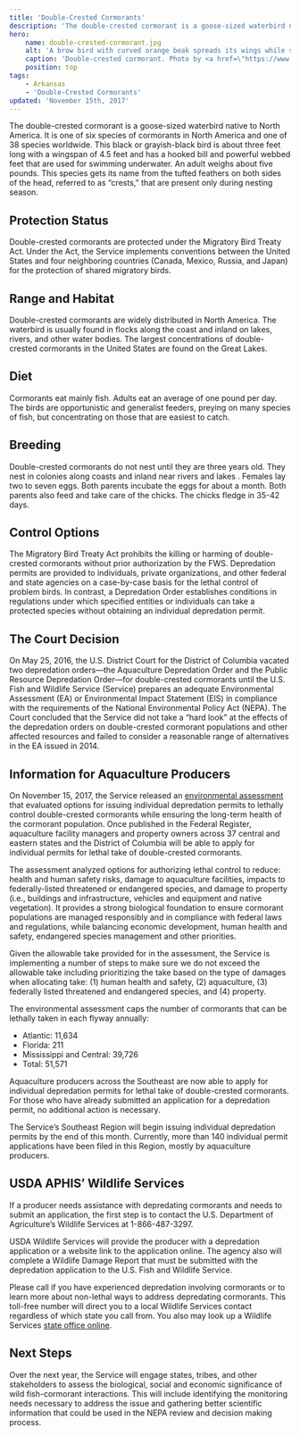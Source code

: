 ```yaml
---
title: 'Double-Crested Cormorants'
description: 'The double-crested cormorant is a goose-sized waterbird native to North America. It is one of six species of cormorants in North America and one of 38 species worldwide.'
hero:
    name: double-crested-cormorant.jpg
    alt: 'A brow bird with curved orange beak spreads its wings while standing.'
    caption: 'Double-crested cormorant. Photo by <a href=\"https://www.flickr.com/photos/nicolebeaulac/\" target=\"_blank\">Nicole Beaulac</a> <a href=\"https://creativecommons.org/licenses/by-nc-nd/2.0/\" target=\"_blank\">CC BY-NC-ND 2.0</a>.'
    position: top
tags:
    - Arkansas
    - 'Double-Crested Cormorants'
updated: 'November 15th, 2017'
---
```


The double-crested cormorant is a goose-sized waterbird native to North America. It is one of six species of cormorants in North America and one of 38 species worldwide. This black or grayish-black bird is about three feet long with a wingspan of 4.5 feet and has a hooked bill and powerful webbed feet that are used for swimming underwater. An adult weighs about five pounds. This species gets its name from the tufted feathers on both sides of the head, referred to as “crests,” that are present only during nesting season.

## Protection Status

Double-crested cormorants are protected under the Migratory Bird Treaty Act. Under the Act, the Service implements conventions between the United States and four neighboring countries (Canada, Mexico, Russia, and Japan) for the protection of shared migratory birds.

## Range and Habitat

Double-crested cormorants are widely distributed in North America. The waterbird is usually found in flocks along the coast and inland on lakes, rivers, and other water bodies. The largest concentrations of double-crested cormorants in the United States are found on the Great Lakes.

## Diet

Cormorants eat mainly fish. Adults eat an average of one pound per day. The birds are opportunistic and generalist feeders, preying on many species of fish, but concentrating on those that are easiest to catch.

## Breeding

Double-crested cormorants do not nest until they are three years old. They nest in colonies along coasts and inland near rivers and lakes . Females lay two to seven eggs. Both parents incubate the eggs for about a month. Both parents also feed and take care of the chicks. The chicks fledge in 35-42 days.

## Control Options 

The Migratory Bird Treaty Act prohibits the killing or harming of double-crested cormorants without prior authorization by the FWS. Depredation permits are provided to individuals, private organizations, and other federal and state agencies on a case-by-case basis for the lethal control of problem birds. In contrast, a Depredation Order establishes conditions in regulations under which specified entities or individuals can take a protected species without obtaining an individual depredation permit.

## The Court Decision

On May 25, 2016, the U.S. District Court for the District of Columbia vacated two depredation orders—the Aquaculture Depredation Order and the Public Resource Depredation Order—for double-crested cormorants until the U.S. Fish and Wildlife Service (Service) prepares an adequate Environmental Assessment (EA) or Environmental Impact Statement (EIS) in compliance with the requirements of the National Environmental Policy Act (NEPA). The Court concluded that the Service did not take a “hard look” at the effects of the depredation orders on double-crested cormorant populations and other affected resources and failed to consider a reasonable range of alternatives in the EA issued in 2014.

## Information for Aquaculture Producers 

On November 15, 2017, the Service released an [environmental assessment](https://www.fws.gov/birds/management/managed-species/double-crested-cormorants.php) that evaluated options for issuing individual depredation permits to lethally control double-crested cormorants while ensuring the long-term health of the cormorant population.  Once published in the Federal Register, aquaculture facility managers and property owners across 37 central and eastern states and the District of Columbia will be able to apply for individual permits for lethal take of double-crested cormorants.  

The assessment analyzed options for authorizing lethal control to reduce: health and human safety risks, damage to aquaculture facilities, impacts to federally-listed threatened or endangered species, and damage to property (i.e., buildings and infrastructure, vehicles and equipment and native vegetation).  It provides a strong biological foundation to ensure cormorant populations are managed responsibly and in compliance with federal laws and regulations, while balancing economic development, human health and safety, endangered species management and other priorities.

Given the allowable take provided for in the assessment, the Service is implementing a number of steps to make sure we do not exceed the allowable take including prioritizing the take based on the type of damages when allocating take: (1) human health and safety, (2) aquaculture, (3) federally listed threatened and endangered species, and (4) property. 

The environmental assessment caps the number of cormorants that can be lethally taken in each flyway annually:

  - Atlantic: 11,634
  - Florida: 211
  - Mississippi and Central: 39,726
  - Total: 51,571 

Aquaculture producers across the Southeast are now able to apply for individual depredation permits for lethal take of double-crested cormorants. For those who have already submitted an application for a depredation permit, no additional action is necessary.   

The Service’s Southeast Region will begin issuing individual depredation permits by the end of this month.  Currently, more than 140 individual permit applications have been filed in this Region, mostly by aquaculture producers.

## USDA APHIS’ Wildlife Services

If a producer needs assistance with depredating cormorants and needs to submit an application, the first step is to contact the U.S. Department of Agriculture’s Wildlife Services at 1-866-487-3297.

USDA Wildlife Services will provide the producer with a depredation application or a website link to the application online. The agency also will complete a Wildlife Damage Report that must be submitted with the depredation application to the U.S. Fish and Wildlife Service.

Please call if you have experienced depredation involving cormorants or to learn more about non-lethal ways to address depredating cormorants. This toll-free number will direct you to a local Wildlife Services contact regardless of which state you call from. You also may look up a Wildlife Services [state office online](https://www.aphis.usda.gov/aphis/ourfocus/wildlifedamage/sa_program_overview/sa_contact/ct_us_states_maps3).

## Next Steps

Over the next year, the Service will engage states, tribes, and other stakeholders to assess the biological, social and economic significance of wild fish-cormorant interactions. This will include identifying the monitoring needs necessary to address the issue and gathering better scientific information that could be used in the NEPA review and decision making process.
